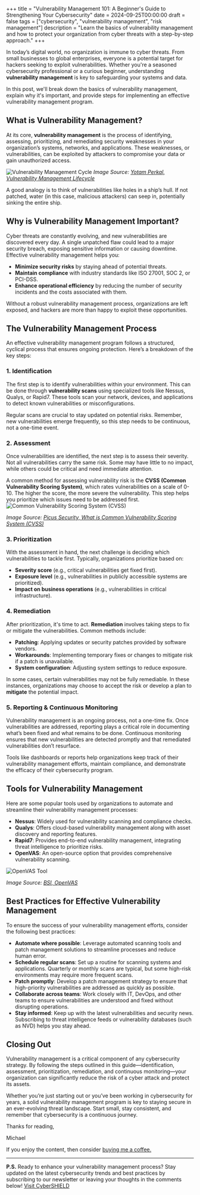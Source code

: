 +++
title = "Vulnerability Management 101: A Beginner's Guide to Strengthening Your Cybersecurity"
date = 2024-09-25T00:00:00
draft = false
tags = ["cybersecurity", "vulnerability management", "risk management"]
description = "Learn the basics of vulnerability management and how to protect your organization from cyber threats with a step-by-step approach."
+++

In today’s digital world, no organization is immune to cyber threats. From small businesses to global enterprises, everyone is a potential target for hackers seeking to exploit vulnerabilities. Whether you're a seasoned cybersecurity professional or a curious beginner, understanding **vulnerability management** is key to safeguarding your systems and data.

In this post, we'll break down the basics of vulnerability management, explain why it's important, and provide steps for implementing an effective vulnerability management program.

## What is Vulnerability Management?

At its core, **vulnerability management** is the process of identifying, assessing, prioritizing, and remediating security weaknesses in your organization’s systems, networks, and applications. These weaknesses, or vulnerabilities, can be exploited by attackers to compromise your data or gain unauthorized access.

![Vulnerability Management Cycle](static/images/vulnerability_management_cycle.jpg) *Image Source: [Yotam Perkal, Vulnerability Management Lifecycle](https://www.linkedin.com/pulse/vulnerability-management-lifecycle-yotam-perkal/)*

A good analogy is to think of vulnerabilities like holes in a ship’s hull. If not patched, water (in this case, malicious attackers) can seep in, potentially sinking the entire ship.

## Why is Vulnerability Management Important?

Cyber threats are constantly evolving, and new vulnerabilities are discovered every day. A single unpatched flaw could lead to a major security breach, exposing sensitive information or causing downtime. Effective vulnerability management helps you:

- **Minimize security risks** by staying ahead of potential threats.
- **Maintain compliance** with industry standards like ISO 27001, SOC 2, or PCI-DSS.
- **Enhance operational efficiency** by reducing the number of security incidents and the costs associated with them.

Without a robust vulnerability management process, organizations are left exposed, and hackers are more than happy to exploit these opportunities.

## The Vulnerability Management Process

An effective vulnerability management program follows a structured, cyclical process that ensures ongoing protection. Here’s a breakdown of the key steps:

### 1. Identification

The first step is to identify vulnerabilities within your environment. This can be done through **vulnerability scans** using specialized tools like Nessus, Qualys, or Rapid7. These tools scan your network, devices, and applications to detect known vulnerabilities or misconfigurations.

Regular scans are crucial to stay updated on potential risks. Remember, new vulnerabilities emerge frequently, so this step needs to be continuous, not a one-time event.

### 2. Assessment

Once vulnerabilities are identified, the next step is to assess their severity. Not all vulnerabilities carry the same risk. Some may have little to no impact, while others could be critical and need immediate attention.

A common method for assessing vulnerability risk is the **CVSS (Common Vulnerability Scoring System)**, which rates vulnerabilities on a scale of 0-10. The higher the score, the more severe the vulnerability. This step helps you prioritize which issues need to be addressed first.
![Common Vulnerability Scoring System (CVSS)](static/images/cvss.webp)

*Image Source: [Picus Security, What is Common Vulnerability Scoring System (CVSS)](https://www.picussecurity.com/resource/glossary/what-is-common-vulnerability-scoring-system-cvss)*

### 3. Prioritization

With the assessment in hand, the next challenge is deciding which vulnerabilities to tackle first. Typically, organizations prioritize based on:

- **Severity score** (e.g., critical vulnerabilities get fixed first).
- **Exposure level** (e.g., vulnerabilities in publicly accessible systems are prioritized).
- **Impact on business operations** (e.g., vulnerabilities in critical infrastructure).

### 4. Remediation

After prioritization, it's time to act. **Remediation** involves taking steps to fix or mitigate the vulnerabilities. Common methods include:

- **Patching**: Applying updates or security patches provided by software vendors.
- **Workarounds**: Implementing temporary fixes or changes to mitigate risk if a patch is unavailable.
- **System configuration**: Adjusting system settings to reduce exposure.

In some cases, certain vulnerabilities may not be fully remediable. In these instances, organizations may choose to accept the risk or develop a plan to **mitigate** the potential impact.

### 5. Reporting & Continuous Monitoring

Vulnerability management is an ongoing process, not a one-time fix. Once vulnerabilities are addressed, reporting plays a critical role in documenting what’s been fixed and what remains to be done. Continuous monitoring ensures that new vulnerabilities are detected promptly and that remediated vulnerabilities don’t resurface.

Tools like dashboards or reports help organizations keep track of their vulnerability management efforts, maintain compliance, and demonstrate the efficacy of their cybersecurity program.

## Tools for Vulnerability Management

Here are some popular tools used by organizations to automate and streamline their vulnerability management processes:

- **Nessus**: Widely used for vulnerability scanning and compliance checks.
- **Qualys**: Offers cloud-based vulnerability management along with asset discovery and reporting features.
- **Rapid7**: Provides end-to-end vulnerability management, integrating threat intelligence to prioritize risks.
- **OpenVAS**: An open-source option that provides comprehensive vulnerability scanning.

![OpenVAS Tool](./images/openvas.jpg)

*Image Source: [BSI, OpenVAS](https://www.bsi.bund.de/EN/Themen/Unternehmen-und-Organisationen/Informationen-und-Empfehlungen/Freie-Software/Tools/OpenVAS/OpenVAS_node.html)*

## Best Practices for Effective Vulnerability Management

To ensure the success of your vulnerability management efforts, consider the following best practices:

- **Automate where possible**: Leverage automated scanning tools and patch management solutions to streamline processes and reduce human error.
- **Schedule regular scans**: Set up a routine for scanning systems and applications. Quarterly or monthly scans are typical, but some high-risk environments may require more frequent scans.
- **Patch promptly**: Develop a patch management strategy to ensure that high-priority vulnerabilities are addressed as quickly as possible.
- **Collaborate across teams**: Work closely with IT, DevOps, and other teams to ensure vulnerabilities are understood and fixed without disrupting operations.
- **Stay informed**: Keep up with the latest vulnerabilities and security news. Subscribing to threat intelligence feeds or vulnerability databases (such as NVD) helps you stay ahead.

## Closing Out

Vulnerability management is a critical component of any cybersecurity strategy. By following the steps outlined in this guide—identification, assessment, prioritization, remediation, and continuous monitoring—your organization can significantly reduce the risk of a cyber attack and protect its assets.

Whether you’re just starting out or you’ve been working in cybersecurity for years, a solid vulnerability management program is key to staying secure in an ever-evolving threat landscape. Start small, stay consistent, and remember that cybersecurity is a continuous journey.

Thanks for reading,

Michael

If you enjoy the content, then consider [buying me a coffee.](https://buymeacoffee.com/cybershieldacademy)

---

**P.S.** Ready to enhance your vulnerability management process? Stay updated on the latest cybersecurity trends and best practices by subscribing to our newsletter or leaving your thoughts in the comments below! [Visit CyberSHIELD](https://cybershieldacademy.net)
